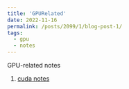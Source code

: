 ```yaml
---
title: 'GPURelated'
date: 2022-11-16
permalink: /posts/2099/1/blog-post-1/
tags:
  - gpu 
  - notes 
---
```


GPU-related notes 

1. [cuda notes](https://gist.github.com/leimingyu/f7a5c030a1eb0d1a680b42b7345ba7fe)

